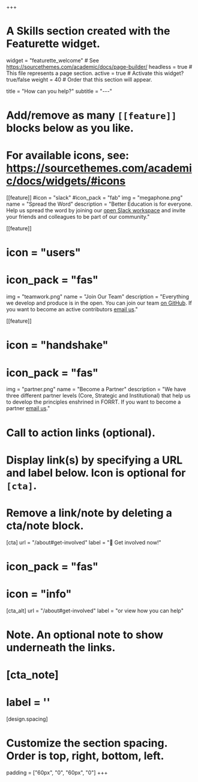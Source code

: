 +++
# A Skills section created with the Featurette widget.
widget = "featurette_welcome"  # See https://sourcethemes.com/academic/docs/page-builder/
headless = true  # This file represents a page section.
active = true  # Activate this widget? true/false
weight = 40  # Order that this section will appear.

title = "How can you help?"
subtitle = "---"


# Add/remove as many `[[feature]]` blocks below as you like.
# 
# For available icons, see: https://sourcethemes.com/academic/docs/widgets/#icons

[[feature]]
  #icon = "slack"
  #icon_pack = "fab"
  img = "megaphone.png"
  name = "Spread the Word"
  description = "Better Education is for everyone. Help us spread the word by joining our [open Slack workspace](https://join.slack.com/t/forrt/shared_invite/enQtODMwODI0OTk4ODgzLTM0ZTQ3NDk5MzA1ZjBmNWJjYTVlN2Y2YTk0ZTJhYTY5NDliMDYzMjg2MWE0ZDRhOTY0ZDY3OTRlNDA4ODQ3NjQ) and invite your friends and colleagues to be part of our community."
  
[[feature]]
#  icon = "users"
#  icon_pack = "fas"
  img = "teamwork.png"
  name = "Join Our Team"
  description = "Everything we develop and produce is in the open. You can join our team [on GitHub](https://github.com/forrtproject/). If you want to become an active contributors [email us](mailto:FORRTproject@gmail.com)."  
  
[[feature]]
  # icon = "handshake"
  # icon_pack = "fas"
  img = "partner.png"
  name = "Become a Partner"
  description = "We have three different partner levels (Core, Strategic and Institutional) that help us to develop the principles enshrined in FORRT. If you want to become a partner [email us](mailto:FORRTproject@gmail.com)."

# Call to action links (optional).
#   Display link(s) by specifying a URL and label below. Icon is optional for `[cta]`.
#   Remove a link/note by deleting a cta/note block.
 [cta]
   url = "/about#get-involved"
   label = ":rocket: Get involved now!"
   # icon_pack = "fas"
   # icon = "info"
  
 [cta_alt]
  url = "/about#get-involved"
  label = "or view how you can help"

# Note. An optional note to show underneath the links.
# [cta_note]
#   label = ''


[design.spacing]
  # Customize the section spacing. Order is top, right, bottom, left.
  padding = ["60px", "0", "60px", "0"]
+++